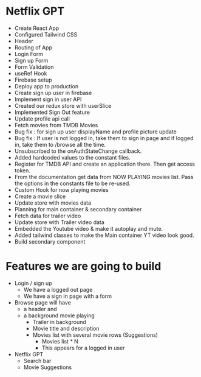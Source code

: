# Netflix GPT

- Create React App
- Configured Tailwind CSS
- Header
- Routing of App
- Login Form
- Sign up Form
- Form Validation
- useRef Hook
- Firebase setup
- Deploy app to production
- Create sign up user in firebase
- Implement sign in user API
- Created our redux store with userSlice
- Implemented Sign Out feature
- Update profile api call
- Fetch movies from TMDB Movies
- Bug fix : for sign up user displayName and profile picture update
- Bug fix : If user is not logged in, take them to sign in page and if logged in, take them to /browse all the time.
- Unsubscribed to the onAuthStateChange callback. 
- Added hardcoded values to the constant files. 
- Register for TMDB API and create an application there. Then get access token. 
- From the documentation get data from NOW PLAYING movies list. Pass the options in the constants file to be re-used. 
- Custom Hook for now playing movies
- Create a movie slice
- Update store with movies data
- Planning for main container & secondary container
- Fetch data for trailer video
- Update store with Trailer video data
- Embedded the Youtube video & make it autoplay and mute. 
- Added tailwind classes to make the Main container YT video look good. 
- Build secondary component


# Features we are going to build
- Login / sign up
    - We have a logged out page
    - We have a sign in page with a form
 - Browse page will have 
   - a header and 
   - a background movie playing
        - Trailer in background
        - Movie title and description
        - Movies list with several movie rows (Suggestions)
            - Movies list * N
            - This appears for a logged in user
- Netflix GPT
    - Search bar
    - Movie Suggestions
